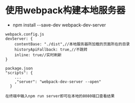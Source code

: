 
# 使用webpack构建本地服务器

* npm install --save-dev webpack-dev-server
```
webpack.config.js
devServer: {
    contentBase: "./dist",//本地服务器所加载的页面所在的目录
    historyApiFallback: true,//不跳转
    inline: true//实时刷新
}

package.json
"scripts": {
    ...
    ,"server": "webpack-dev-server --open"
  }
  
在终端中输入npm run server即可在本地的8080端口查看结果
  
```